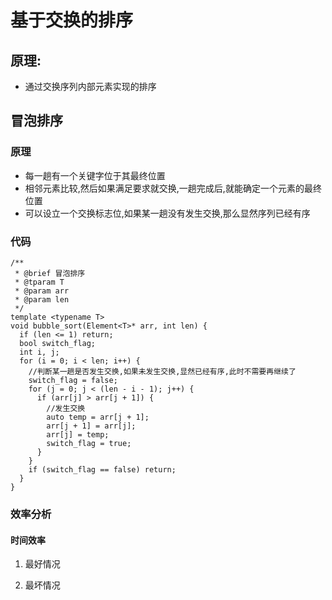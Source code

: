# 基于交换的排序

## 原理:

- 通过交换序列内部元素实现的排序

## 冒泡排序

### 原理

- 每一趟有一个关键字位于其最终位置
- 相邻元素比较,然后如果满足要求就交换,一趟完成后,就能确定一个元素的最终位置
- 可以设立一个交换标志位,如果某一趟没有发生交换,那么显然序列已经有序

### 代码

```langague c++
/**
 * @brief 冒泡排序
 * @tparam T
 * @param arr
 * @param len
 */
template <typename T>
void bubble_sort(Element<T>* arr, int len) {
  if (len <= 1) return;
  bool switch_flag;
  int i, j;
  for (i = 0; i < len; i++) {
    //判断某一趟是否发生交换,如果未发生交换,显然已经有序,此时不需要再继续了
    switch_flag = false;
    for (j = 0; j < (len - i - 1); j++) {
      if (arr[j] > arr[j + 1]) {
        //发生交换
        auto temp = arr[j + 1];
        arr[j + 1] = arr[j];
        arr[j] = temp;
        switch_flag = true;
      }
    }
    if (switch_flag == false) return;
  }
}
```

### 效率分析

#### 时间效率
1. 最好情况
    

2. 最坏情况
